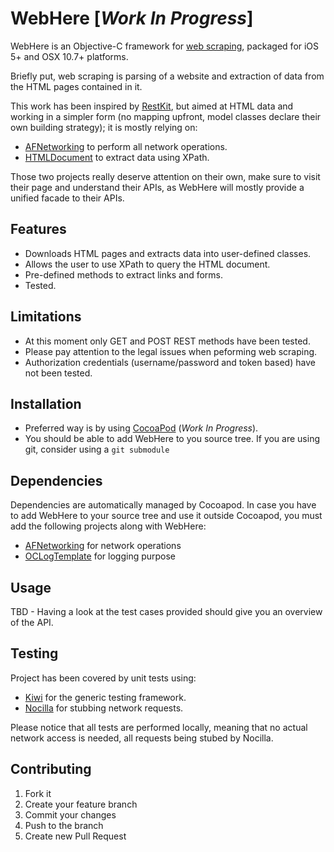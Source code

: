 # WebHere [_Work In Progress_]

WebHere is an Objective-C framework for [web scraping](http://en.wikipedia.org/wiki/Web_scraping), packaged for iOS 5+ and OSX 10.7+ platforms.

Briefly put, web scraping is parsing of a website and extraction of data from the HTML pages contained in it.

This work has been inspired by [RestKit](https://github.com/RestKit/RestKit), but aimed at HTML data and working in a simpler form (no mapping upfront, model classes declare their own building strategy); it is mostly relying on:

* [AFNetworking](https://github.com/AFNetworking/AFNetworking) to perform all network operations.
* [HTMLDocument](https://github.com/stklieme/HTMLDocument) to extract data using XPath.

Those two projects really deserve attention on their own, make sure to visit their page and understand their APIs, as WebHere will mostly provide a unified facade to their APIs.

## Features

* Downloads HTML pages and extracts data into user-defined classes.
* Allows the user to use XPath to query the HTML document.
* Pre-defined methods to extract links and forms.
* Tested.

## Limitations

* At this moment only GET and POST REST methods have been tested.
* Please pay attention to the legal issues when peforming web scraping.
* Authorization credentials (username/password and token based) have not been tested.

## Installation

* Preferred way is by using [CocoaPod](http://cocoapods.org/) (_Work In Progress_).
* You should be able to add WebHere to you source tree. If you are using git, consider using a `git submodule`

## Dependencies

Dependencies are automatically managed by Cocoapod. In case you have to add WebHere to your source tree and use it outside Cocoapod, you must add the following projects along with WebHere:

* [AFNetworking](https://github.com/AFNetworking/AFNetworking) for network operations
* [OCLogTemplate](https://github.com/jasperblues/OCLogTemplate) for logging purpose

## Usage

TBD - Having a look at the test cases provided should give you an overview of the API.

## Testing

Project has been covered by unit tests using:

* [Kiwi](https://github.com/allending/Kiwi) for the generic testing framework.
* [Nocilla](https://github.com/luisobo/Nocilla) for stubbing network requests.

Please notice that all tests are performed locally, meaning that no actual network access is needed, all requests being stubed by Nocilla.


## Contributing

1. Fork it
2. Create your feature branch
3. Commit your changes
4. Push to the branch
5. Create new Pull Request